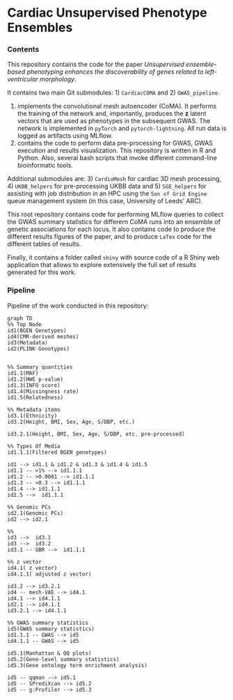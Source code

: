 # Cardiac Unsupervised Phenotype Ensembles

### Contents

This repository contains the code for the paper _Unsupervised ensemble-based phenotyping enhances the discoverability of genes related to left-ventricular morphology_.

It contains two main Git submodules:  1) `CardiacCOMA` and 2) `GWAS_pipeline`.
1) implements the convolutional mesh autoencoder (CoMA). It performs the training of the network and, importantly, produces the $\textbf{z}$ latent vectors that are used as phenotypes in the subsequent GWAS. The network is implemented in `pyTorch` and `pytorch-lightning`. All run data is logged as artifacts using MLflow.
2) contains the code to perform data pre-processing for GWAS, GWAS execution and results visualization. This repository is written in R and Python. Also, several bash scripts that invoke different command-line bioinformatic tools.

Additional submodules are: 3) `CardioMesh` for cardiac 3D mesh processing, 4) `UKBB_helpers` for pre-processing UKBB data and 5) `SGE_helpers` for assisting with job distribution in an HPC using the `Son of Grid Engine` queue management system (in this case, University of Leeds' ARC).

This root repository contains code for performing MLflow queries to collect the GWAS summary statistics for differern CoMA runs into an ensemble of genetic associations for each locus. It also contains code to produce the different results figures of the paper, and to produce `LaTex` code for the different tables of results.

Finally, it contains a folder called `shiny` with source code of a R Shiny web application that allows to explore extensively the full set of results generated for this work.

### Pipeline

Pipeline of the work conducted in this repository:

```mermaid
graph TD
%% Top Node
id1(BGEN Genotypes)
id4(CMR-derived meshes)
id3(Metadata)
id2(PLINK Genotypes)


%% Summary quantities
id1.1(MAF)
id1.2(HWE p-value)
id1.3(INFO score)
id1.4(Missingness rate)
id1.5(Relatedness)

%% Metadata items
id3.1(Ethnicity)
id3.2(Height, BMI, Sex, Age, S/DBP, etc.)

id3.2.1(Height, BMI, Sex, Age, S/DBP, etc. pre-processed)

%% Types Of Media
id1.1.1(Filtered BGEN genotypes)

id1 --> id1.1 & id1.2 & id1.3 & id1.4 & id1.5
id1.1 -- >1% --> id1.1.1
id1.2 -- >0.0001 --> id1.1.1
id1.3 -- >0.3 --> id1.1.1
id1.4 --> id1.1.1
id1.5 -->  id1.1.1

%% Genomic PCs
id2.1(Genomic PCs)
id2 --> id2.1

%% 
id3 -->  id3.1
id3 -->  id3.2
id3.1 -- GBR -->  id1.1.1

%% z vector
id4.1( z vector)
id4.1.1( adjusted z vector)

id3.2 --> id3.2.1
id4 -- mesh-VAE --> id4.1
id4.1 --> id4.1.1
id2.1 --> id4.1.1
id3.2.1 --> id4.1.1

%% GWAS summary statistics
id5(GWAS summary statistics)
id1.1.1 -- GWAS --> id5
id4.1.1 -- GWAS --> id5

id5.1(Manhattan & QQ plots)
id5.2(Gene-level summary statistics)
id5.3(Gene ontology term enrichment analysis)

id5 -- qqman --> id5.1
id5 -- SPrediXcan --> id5.2
id5 -- g:Profiler --> id5.3
```
